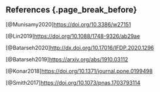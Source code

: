 ## References {.page_break_before}

<!-- Explicitly insert bibliography here -->
<div id="refs"></div>

[@Munisamy2020]https://doi.org/10.3386/w27151

[@Lin2019]https://doi.org/10.1088/1748-9326/ab29ae

[@Batarseh2020]http://dx.doi.org/10.17016/IFDP.2020.1296

[@Batarseh2019]https://arxiv.org/abs/1910.03112

[@Konar2018]https://doi.org/10.1371/journal.pone.0199498

[@Smith2017]https://doi.org/10.1073/pnas.1703793114
